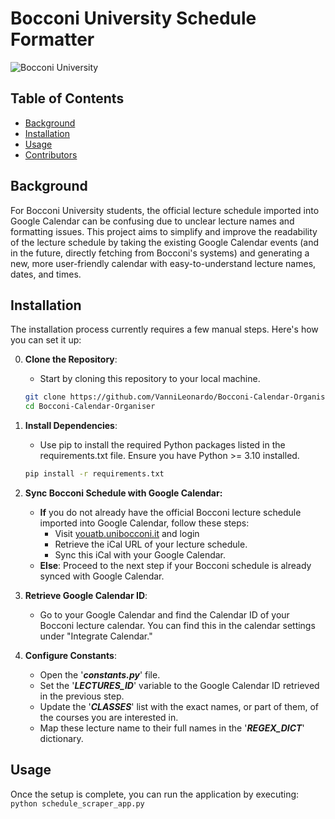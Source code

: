 # Bocconi University Schedule Formatter

![Bocconi University](https://upload.wikimedia.org/wikipedia/commons/thumb/1/1c/Bocconi_University_Logo.svg/1200px-Bocconi_University_Logo.svg.png)

## Table of Contents

- [Background](#background)
- [Installation](#installation)
- [Usage](#usage)
- [Contributors](#contributors)

## Background

For Bocconi University students, the official lecture schedule imported into Google Calendar can be confusing due to unclear lecture names and formatting issues. This project aims to simplify and improve the readability of the lecture schedule by taking the existing Google Calendar events (and in the future, directly fetching from Bocconi's systems) and generating a new, more user-friendly calendar with easy-to-understand lecture names, dates, and times.

## Installation

The installation process currently requires a few manual steps. Here's how you can set it up:

0. **Clone the Repository**: 
    - Start by cloning this repository to your local machine.
   ```bash
   git clone https://github.com/VanniLeonardo/Bocconi-Calendar-Organiser
   cd Bocconi-Calendar-Organiser
    ```

1. **Install Dependencies**: 
    - Use pip to install the required Python packages listed in the requirements.txt file. Ensure you have Python >= 3.10 installed.

    ```bash
    pip install -r requirements.txt
    ```

2. **Sync Bocconi Schedule with Google Calendar:**
    - **If** you do not already have the official Bocconi lecture schedule imported into Google Calendar, follow these steps:
        - Visit [youatb.unibocconi.it](https://youatb.unibocconi.it) and login
        - Retrieve the iCal URL of your lecture schedule.
        - Sync this iCal with your Google Calendar.
    - **Else**: Proceed to the next step if your Bocconi schedule is already synced with Google Calendar.

3. **Retrieve Google Calendar ID**:
    - Go to your Google Calendar and find the Calendar ID of your Bocconi lecture calendar. You can find this in the calendar settings under "Integrate Calendar."

4. **Configure Constants**:
    - Open the '***constants.py***' file.
    - Set the '***LECTURES_ID***' variable to the Google Calendar ID retrieved in the previous step.
    - Update the '***CLASSES***' list with the exact names, or part of them, of the courses you are interested in.
    - Map these lecture name to their full names in the '***REGEX_DICT***' dictionary.

## Usage

Once the setup is complete, you can run the application by executing:
    ```python schedule_scraper_app.py```
